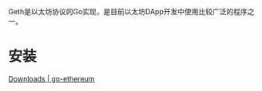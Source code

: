 Geth是以太坊协议的Go实现，是目前以太坊DApp开发中使用比较广泛的程序之一。

# 安装

[Downloads | go-ethereum](https://geth.ethereum.org/downloads)